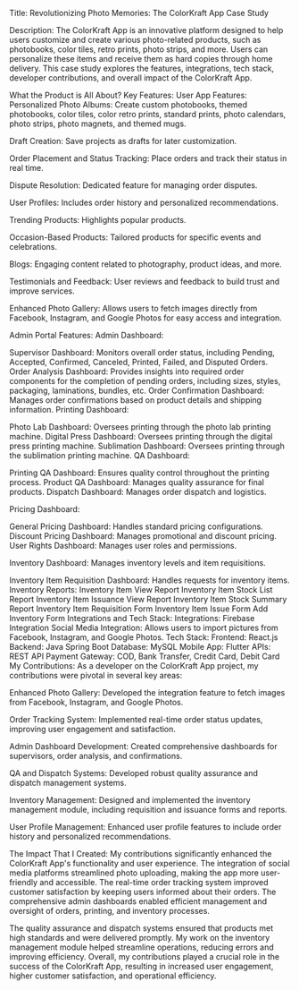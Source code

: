 Title:
Revolutionizing Photo Memories: The ColorKraft App Case Study

Description:
The ColorKraft App is an innovative platform designed to help users customize and create various photo-related products, such as photobooks, color tiles, retro prints, photo strips, and more. Users can personalize these items and receive them as hard copies through home delivery. This case study explores the features, integrations, tech stack, developer contributions, and overall impact of the ColorKraft App.

What the Product is All About?
Key Features:
User App Features:
Personalized Photo Albums:
Create custom photobooks, themed photobooks, color tiles, color retro prints, standard prints, photo calendars, photo strips, photo magnets, and themed mugs.

Draft Creation:
Save projects as drafts for later customization.

Order Placement and Status Tracking:
Place orders and track their status in real time.

Dispute Resolution:
Dedicated feature for managing order disputes.

User Profiles:
Includes order history and personalized recommendations.

Trending Products:
Highlights popular products.

Occasion-Based Products:
Tailored products for specific events and celebrations.

Blogs:
Engaging content related to photography, product ideas, and more.

Testimonials and Feedback:
User reviews and feedback to build trust and improve services.

Enhanced Photo Gallery:
Allows users to fetch images directly from Facebook, Instagram, and Google Photos for easy access and integration.

Admin Portal Features:
Admin Dashboard:

Supervisor Dashboard: Monitors overall order status, including Pending, Accepted, Confirmed, Canceled, Printed, Failed, and Disputed Orders.
Order Analysis Dashboard: Provides insights into required order components for the completion of pending orders, including sizes, styles, packaging, laminations, bundles, etc.
Order Confirmation Dashboard: Manages order confirmations based on product details and shipping information.
Printing Dashboard:

Photo Lab Dashboard: Oversees printing through the photo lab printing machine.
Digital Press Dashboard: Oversees printing through the digital press printing machine.
Sublimation Dashboard: Oversees printing through the sublimation printing machine.
QA Dashboard:

Printing QA Dashboard: Ensures quality control throughout the printing process.
Product QA Dashboard: Manages quality assurance for final products.
Dispatch Dashboard:
Manages order dispatch and logistics.

Pricing Dashboard:

General Pricing Dashboard: Handles standard pricing configurations.
Discount Pricing Dashboard: Manages promotional and discount pricing.
User Rights Dashboard:
Manages user roles and permissions.

Inventory Dashboard:
Manages inventory levels and item requisitions.

Inventory Item Requisition Dashboard: Handles requests for inventory items.
Inventory Reports:
Inventory Item View Report
Inventory Item Stock List Report
Inventory Item Issuance View Report
Inventory Item Stock Summary Report
Inventory Item Requisition Form
Inventory Item Issue Form
Add Inventory Form
Integrations and Tech Stack:
Integrations:
Firebase Integration
Social Media Integration: Allows users to import pictures from Facebook, Instagram, and Google Photos.
Tech Stack:
Frontend: React.js
Backend: Java Spring Boot
Database: MySQL
Mobile App: Flutter
APIs: REST API
Payment Gateway: COD, Bank Transfer, Credit Card, Debit Card
My Contributions:
As a developer on the ColorKraft App project, my contributions were pivotal in several key areas:

Enhanced Photo Gallery:
Developed the integration feature to fetch images from Facebook, Instagram, and Google Photos.

Order Tracking System:
Implemented real-time order status updates, improving user engagement and satisfaction.

Admin Dashboard Development:
Created comprehensive dashboards for supervisors, order analysis, and confirmations.

QA and Dispatch Systems:
Developed robust quality assurance and dispatch management systems.

Inventory Management:
Designed and implemented the inventory management module, including requisition and issuance forms and reports.

User Profile Management:
Enhanced user profile features to include order history and personalized recommendations.

The Impact That I Created:
My contributions significantly enhanced the ColorKraft App's functionality and user experience. The integration of social media platforms streamlined photo uploading, making the app more user-friendly and accessible. The real-time order tracking system improved customer satisfaction by keeping users informed about their orders. The comprehensive admin dashboards enabled efficient management and oversight of orders, printing, and inventory processes.

The quality assurance and dispatch systems ensured that products met high standards and were delivered promptly. My work on the inventory management module helped streamline operations, reducing errors and improving efficiency. Overall, my contributions played a crucial role in the success of the ColorKraft App, resulting in increased user engagement, higher customer satisfaction, and operational efficiency.
